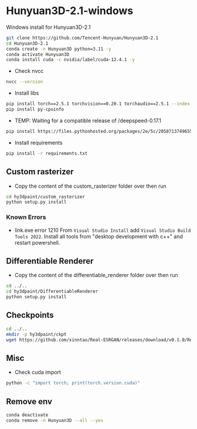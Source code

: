 # Hunyuan3D-2.1-windows

Windows install for Hunyuan3D-2.1

```sh
git clone https://github.com/Tencent-Hunyuan/Hunyuan3D-2.1
cd Hunyuan3D-2.1
conda create -n Hunyuan3D python=3.11 -y
conda activate Hunyuan3D
conda install cuda -c nvidia/label/cuda-12.4.1 -y
```

- Check nvcc

```sh
nvcc --version
```

- Install libs

```sh
pip install torch==2.5.1 torchvision==0.20.1 torchaudio==2.5.1 --index-url https://download.pytorch.org/whl/cu124
pip install py-cpuinfo
```

- TEMP: Waiting for a compatible release of /deepspeed-0.17.1

```sh
pip install https://files.pythonhosted.org/packages/2e/5c/2058713749655a6b1830ecb8d7db61637a396239610aeb11b59974d29b66/deepspeed-0.15.0-cp311-cp311-win_amd64.whl
```

- Install requirements

```sh
pip install -r requirements.txt
```

## Custom rasterizer

- Copy the content of the custom_rasterizer folder over then run

```sh
cd hy3dpaint/custom_rasterizer
python setup.py install
```

### Known Errors

- link.exe error 1210
From `Visual Studio Install` add `Visual Studio Build Tools 2022`.
Install all tools from "desktop development with c++" and restart powershell.

## Differentiable Renderer

- Copy the content of the differentiable_renderer folder over then run

```sh
cd ../..
cd hy3dpaint/DifferentiableRenderer
python setup.py install
```

## Checkpoints

```sh
cd ../..
mkdir -p hy3dpaint/ckpt
wget https://github.com/xinntao/Real-ESRGAN/releases/download/v0.1.0/RealESRGAN_x4plus.pth -O hy3dpaint/ckpt/RealESRGAN_x4plus.pth
```

## Misc

- Check cuda import

```sh
python -c "import torch; print(torch.version.cuda)"
```

## Remove env

```sh
conda deactivate
conda remove -n Hunyuan3D --all --yes
```
